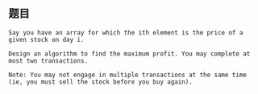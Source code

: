 ## 题目
    Say you have an array for which the ith element is the price of a given stock on day i.

    Design an algorithm to find the maximum profit. You may complete at most two transactions.

    Note: You may not engage in multiple transactions at the same time (ie, you must sell the stock before you buy again).
